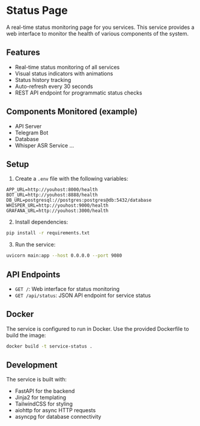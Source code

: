 # Status Page

A real-time status monitoring page for you services. This service provides a web interface to monitor the health of various components of the system.

## Features

- Real-time status monitoring of all services
- Visual status indicators with animations
- Status history tracking
- Auto-refresh every 30 seconds
- REST API endpoint for programmatic status checks

## Components Monitored (example)

- API Server
- Telegram Bot
- Database
- Whisper ASR Service
...

## Setup

1. Create a `.env` file with the following variables:
```env
APP_URL=http://youhost:8000/health
BOT_URL=http://youhost:8888/health
DB_URL=postgresql://postgres:postgres@db:5432/database
WHISPER_URL=http://youhost:9000/health
GRAFANA_URL=http://youhost:3000/health
```

2. Install dependencies:
```bash
pip install -r requirements.txt
```

3. Run the service:
```bash
uvicorn main:app --host 0.0.0.0 --port 9080
```

## API Endpoints

- `GET /`: Web interface for status monitoring
- `GET /api/status`: JSON API endpoint for service status

## Docker

The service is configured to run in Docker. Use the provided Dockerfile to build the image:

```bash
docker build -t service-status .
```

## Development

The service is built with:
- FastAPI for the backend
- Jinja2 for templating
- TailwindCSS for styling
- aiohttp for async HTTP requests
- asyncpg for database connectivity 